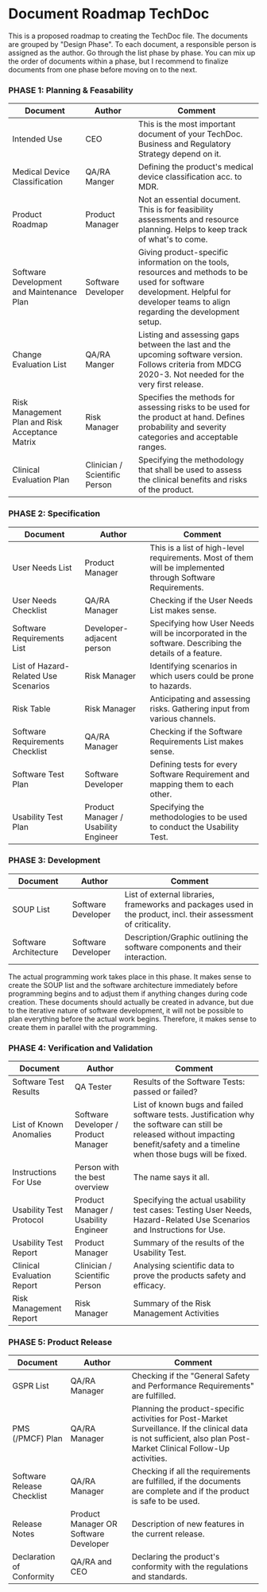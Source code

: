 # Document Roadmap TechDoc
This is a proposed roadmap to creating the TechDoc file. The documents are grouped by "Design Phase". To each document, a responsible person is assigned as the author. Go through the list phase by phase. You can mix up the order of documents within a phase, but I recommend to finalize documents from one phase before moving on to the next.

### PHASE 1: Planning & Feasability
|Document |Author  |Comment |
|--|--|--|
| Intended Use | CEO |This is the most important document of your TechDoc. Business and Regulatory Strategy depend on it. |
|Medical Device Classification  | QA/RA Manger |Defining the product's medical device classification acc. to MDR. |
|Product Roadmap  | Product Manager |Not an essential document. This is for feasibility assessments and resource planning. Helps to keep track of what's to come. |
|Software Development and Maintenance Plan  | Software Developer |Giving product-specific information on the tools, resources and methods to be used for software development. Helpful for developer teams to align regarding the development setup. |
| Change Evaluation List | QA/RA Manger |Listing and assessing gaps between the last and the upcoming software version. Follows criteria from MDCG 2020-3. Not needed for the very first release. |
| Risk Management Plan and Risk Acceptance Matrix | Risk Manager |Specifies the methods for assessing risks to be used for the product at hand. Defines probability and severity categories and acceptable ranges. |
| Clinical Evaluation Plan | Clinician / Scientific Person |Specifying the methodology that shall be used to assess the clinical benefits and risks of the product. |


### PHASE 2: Specification

|Document |Author  |Comment |
|--|--|--|
|User Needs List  | Product Manager |This is a list of high-level requirements. Most of them will be implemented through Software Requirements.|
| User Needs Checklist |QA/RA Manager  |Checking if the User Needs List makes sense. |
| Software Requirements List | Developer-adjacent person |Specifying how User Needs will be incorporated in the software. Describing the details of a feature. |
| List of Hazard-Related Use Scenarios | Risk Manager |Identifying scenarios in which users could be prone to hazards. |
| Risk Table | Risk Manager |Anticipating and assessing risks. Gathering input from various channels. |
| Software Requirements Checklist | QA/RA Manager | Checking if the Software Requirements List makes sense. |
| Software Test Plan |Software Developer  |Defining tests for every Software Requirement and mapping them to each other. |
| Usability Test Plan | Product Manager / Usability Engineer | Specifying the methodologies to be used to conduct the Usability Test. |



### PHASE 3: Development

|Document |Author  |Comment |
|--|--|--|
|SOUP List  | Software Developer |List of external libraries, frameworks and packages used in the product, incl. their assessment of criticality. |
| Software Architecture | Software Developer |Description/Graphic outlining the software components and their interaction. |

The actual programming work takes place in this phase. It makes sense to create the SOUP list and the software architecture immediately before programming begins and to adjust them if anything changes during code creation. These documents should actually be created in advance, but due to the iterative nature of software development, it will not be possible to plan everything before the actual work begins. Therefore, it makes sense to create them in parallel with the programming.

### PHASE 4: Verification and Validation

|Document |Author  |Comment |
|--|--|--|
|Software Test Results | QA Tester |Results of the Software Tests: passed or failed? |
| List of Known Anomalies | Software Developer / Product Manager |List of known bugs and failed software tests. Justification why the software can still be released without impacting benefit/safety and a timeline when those bugs will be fixed. |
| Instructions For Use | Person with the best overview | The name says it all.|
| Usability Test Protocol | Product Manager / Usability Engineer |Specifying the actual usability test cases: Testing User Needs, Hazard-Related Use Scenarios and Instructions for Use. |
| Usability Test Report | Product Manager |Summary of the results of the Usability Test. |
| Clinical Evaluation Report | Clinician / Scientific Person |Analysing scientific data to prove the products safety and efficacy. |
| Risk Management Report | Risk Manager |Summary of the Risk Management Activities |


### PHASE 5: Product Release

|Document |Author  |Comment |
|--|--|--|
| GSPR List | QA/RA Manager | Checking if the "General Safety and Performance Requirements" are fulfilled. |
| PMS (/PMCF) Plan | QA/RA Manager | Planning the product-specific activities for Post-Market Surveillance. If the clinical data is not sufficient, also plan Post-Market Clinical Follow-Up activities.|
| Software Release Checklist | QA/RA Manager | Checking if all the requirements are fulfilled, if the documents are complete and if the product is safe to be used. |
| Release Notes | Product Manager OR Software Developer | Description of new features in the current release. |
| Declaration of Conformity | QA/RA and CEO | Declaring the product's conformity with the regulations and standards. |
